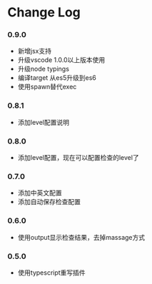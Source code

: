 # Change Log
### 0.9.0
- 新增jsx支持
- 升级vscode 1.0.0以上版本使用
- 升级node typings
- 编译target 从es5升级到es6
- 使用spawn替代exec

### 0.8.1
- 添加level配置说明

### 0.8.0
- 添加level配置，现在可以配置检查的level了

### 0.7.0
- 添加中英文配置
- 添加自动保存检查配置

### 0.6.0
- 使用output显示检查结果，去掉massage方式

### 0.5.0
- 使用typescript重写插件
